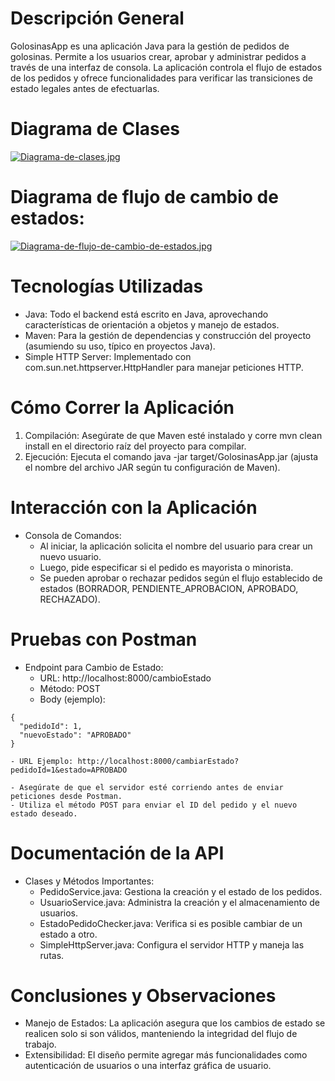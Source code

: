 

# Descripción General
GolosinasApp es una aplicación Java para la gestión de pedidos de golosinas. Permite a los usuarios crear, aprobar y administrar pedidos a través de una interfaz de consola. La aplicación controla el flujo de estados de los pedidos y ofrece funcionalidades para verificar las transiciones de estado legales antes de efectuarlas.

# Diagrama de Clases

[![Diagrama-de-clases.jpg](https://i.postimg.cc/2jBYc84d/Diagrama-de-clases.jpg)](https://postimg.cc/14Pb4S74)

# Diagrama de flujo de cambio de estados:

[![Diagrama-de-flujo-de-cambio-de-estados.jpg](https://i.postimg.cc/gkFWfFDC/Diagrama-de-flujo-de-cambio-de-estados.jpg)](https://postimg.cc/QVbwTzvm)

# Tecnologías Utilizadas
- Java: Todo el backend está escrito en Java, aprovechando características de orientación a objetos y manejo de estados.
- Maven: Para la gestión de dependencias y construcción del proyecto (asumiendo su uso, típico en proyectos Java).
- Simple HTTP Server: Implementado con com.sun.net.httpserver.HttpHandler para manejar peticiones HTTP.

# Cómo Correr la Aplicación
1. Compilación: Asegúrate de que Maven esté instalado y corre mvn clean install en el directorio raíz del proyecto para compilar.
2. Ejecución: Ejecuta el comando java -jar target/GolosinasApp.jar (ajusta el nombre del archivo JAR según tu configuración de Maven).

# Interacción con la Aplicación
* Consola de Comandos:
    - Al iniciar, la aplicación solicita el nombre del usuario para crear un nuevo usuario.
    - Luego, pide especificar si el pedido es mayorista o minorista.
    - Se pueden aprobar o rechazar pedidos según el flujo establecido de estados (BORRADOR, PENDIENTE_APROBACION, APROBADO, RECHAZADO).



# Pruebas con Postman
* Endpoint para Cambio de Estado:
    - URL: http://localhost:8000/cambioEstado
    - Método: POST
    - Body (ejemplo):

```
{
  "pedidoId": 1,
  "nuevoEstado": "APROBADO"
}
```

    - URL Ejemplo: http://localhost:8000/cambiarEstado?pedidoId=1&estado=APROBADO
    
    - Asegúrate de que el servidor esté corriendo antes de enviar peticiones desde Postman.
    - Utiliza el método POST para enviar el ID del pedido y el nuevo estado deseado.

# Documentación de la API
* Clases y Métodos Importantes:
    - PedidoService.java: Gestiona la creación y el estado de los pedidos.
    - UsuarioService.java: Administra la creación y el almacenamiento de usuarios.
    - EstadoPedidoChecker.java: Verifica si es posible cambiar de un estado a otro.
    - SimpleHttpServer.java: Configura el servidor HTTP y maneja las rutas.

# Conclusiones y Observaciones
* Manejo de Estados: La aplicación asegura que los cambios de estado se realicen solo si son válidos, manteniendo la integridad del flujo de trabajo.
* Extensibilidad: El diseño permite agregar más funcionalidades como autenticación de usuarios o una interfaz gráfica de usuario.
